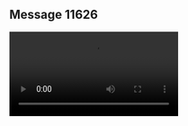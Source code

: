 ## Message 11626



![Video](https://data.iron-swords.co.il/2024/September/21/https://data.iron-swords.co.il/2024/September/21/11626/11626_media.mp4)
